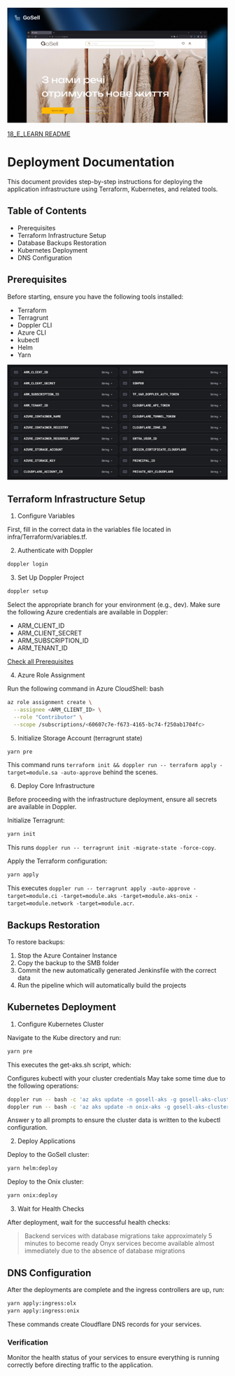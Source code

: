 ![Project Logo](./md/black.png)

[18_E_LEARN README](./apps/18_E_LEARN/README.md)

# Deployment Documentation

This document provides step-by-step instructions for deploying the application infrastructure using Terraform, Kubernetes, and related tools.

## Table of Contents

- Prerequisites
- Terraform Infrastructure Setup
- Database Backups Restoration
- Kubernetes Deployment
- DNS Configuration

## Prerequisites

Before starting, ensure you have the following tools installed:

- Terraform
- Terragrunt
- Doppler CLI
- Azure CLI
- kubectl
- Helm
- Yarn

![Doppler Secrets Prerequisites](./md/Doppler.png)

## Terraform Infrastructure Setup
1. Configure Variables

First, fill in the correct data in the variables file located in infra/Terraform/variables.tf.

2. Authenticate with Doppler

```bash
doppler login
```

3. Set Up Doppler Project

```bash
doppler setup
```

Select the appropriate branch for your environment (e.g., dev). Make sure the following Azure credentials are available in Doppler:

- ARM_CLIENT_ID
- ARM_CLIENT_SECRET
- ARM_SUBSCRIPTION_ID
- ARM_TENANT_ID

[Check all Prerequisites](#Prerequisites)

4. Azure Role Assignment

Run the following command in Azure CloudShell:
bash

```bash 
az role assignment create \
  --assignee <ARM_CLIENT_ID> \
  --role "Contributor" \
  --scope /subscriptions/<60607c7e-f673-4165-bc74-f250ab1704fc>
```

5. Initialize Storage Account (terragrunt state)
```bash
yarn pre
```

This command runs `terraform init && doppler run -- terraform apply -target=module.sa -auto-approve` behind the scenes.

6. Deploy Core Infrastructure

Before proceeding with the infrastructure deployment, ensure all secrets are available in Doppler.

Initialize Terragrunt:

```bash
yarn init
```

This runs `doppler run -- terragrunt init -migrate-state -force-copy`.

Apply the Terraform configuration:
```bash
yarn apply
```
This executes `doppler run -- terragrunt apply -auto-approve -target=module.ci -target=module.aks -target=module.aks-onix -target=module.network -target=module.acr`.

## Backups Restoration

To restore backups:

1. Stop the Azure Container Instance
2. Copy the backup to the SMB folder
3. Commit the new automatically generated Jenkinsfile with the correct data
4. Run the pipeline which will automatically build the projects

## Kubernetes Deployment

1. Configure Kubernetes Cluster

Navigate to the Kube directory and run:
```bash
yarn pre
```
This executes the get-aks.sh script, which:

Configures kubectl with your cluster credentials
May take some time due to the following operations:
```bash
doppler run -- bash -c 'az aks update -n gosell-aks -g gosell-aks-cluster --attach-acr "$AZURE_CONTAINER_REGISTRY"'
doppler run -- bash -c 'az aks update -n onix-aks -g gosell-aks-cluster --attach-acr "$AZURE_CONTAINER_REGISTRY"'
```

Answer y to all prompts to ensure the cluster data is written to the kubectl configuration.

2. Deploy Applications

Deploy to the GoSell cluster:
```bash
yarn helm:deploy
```

Deploy to the Onix cluster:
```bash
yarn onix:deploy
```

3. Wait for Health Checks

After deployment, wait for the successful health checks:

> Backend services with database migrations take approximately 5 minutes to become ready
> Onyx services become available almost immediately due to the absence of database migrations

## DNS Configuration

After the deployments are complete and the ingress controllers are up, run:
```bash
yarn apply:ingress:olx
yarn apply:ingress:onix
```

These commands create Cloudflare DNS records for your services.

### Verification

Monitor the health status of your services to ensure everything is running correctly before directing traffic to the application.